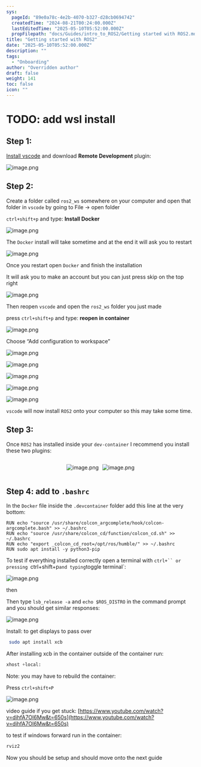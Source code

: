 ```yaml
---
sys:
  pageId: "89e0a78c-4e2b-4070-b327-d28cb0694742"
  createdTime: "2024-08-21T00:24:00.000Z"
  lastEditedTime: "2025-05-10T05:52:00.000Z"
  propFilepath: "docs/Guides/intro_to_ROS2/Getting started with ROS2.md"
title: "Getting started with ROS2"
date: "2025-05-10T05:52:00.000Z"
description: ""
tags:
  - "Onboarding"
author: "Overridden author"
draft: false
weight: 141
toc: false
icon: ""
---
```


# TODO: add wsl install

## Step 1:

[Install vscode](https://code.visualstudio.com/download) and download **Remote Development** plugin:

![image.png](https://prod-files-secure.s3.us-west-2.amazonaws.com/d518164a-d88e-44d1-a4ee-3adb3bd8bce0/efb52993-1881-4a40-b95e-6f020334f022/image.png?X-Amz-Algorithm=AWS4-HMAC-SHA256&X-Amz-Content-Sha256=UNSIGNED-PAYLOAD&X-Amz-Credential=ASIAZI2LB4663NGQ22BU%2F20250520%2Fus-west-2%2Fs3%2Faws4_request&X-Amz-Date=20250520T161048Z&X-Amz-Expires=3600&X-Amz-Security-Token=IQoJb3JpZ2luX2VjEPD%2F%2F%2F%2F%2F%2F%2F%2F%2F%2FwEaCXVzLXdlc3QtMiJHMEUCIQCugQ0rWxY1kxmYDyEMjR%2BpSValNh%2BYwmQ9ehgb4MkyDQIgdPEHnGGBC95xJ1eQ43qNUImhs4hv3lPSRy2XF5M2ymkqiAQIqf%2F%2F%2F%2F%2F%2F%2F%2F%2F%2FARAAGgw2Mzc0MjMxODM4MDUiDF1xOwGeJtI58mrvuircAwJXyqNiKbEwWEhdYsxuWLFYni0rnr0iDhIQHCWkzY2i2MGNcu0V73MaA2ZJaVM0aiyWsY4NbWUe1yntJ0taADgl%2BK72W5noXB3tQGPp%2B7twuvC3usbb%2Fnlqifs82s0p%2FgtC18BLEyrrCN6rxbflLuKNgRp%2BfmxiNO7B05HTeJVQRPrLuIeQJoflSqaM9%2FIvkwiL9ULWqbGRzm0cvEVvezfbepuUER2FlZ57M%2FbJohaJy4%2Bk7aP5klQ5WjFfEpiJHcoeRneEAlaT1X4NMND%2FKfbFSbEeDp%2FVcrYKyRcmN7gERA1U6%2F6EYyUa4FWkPnoxCsPf32R%2FTwuvHH3foLK9lTGSUlvsNDI%2FAHOwbNFOmatcaak61A%2BJNfwfkM1GB5lo4kkiIsd6db26ZUxTY0naNB%2FVH27e%2Bat9ZLnYbmsC6E1%2FHn7BQ%2FLibxV3WsmgnYjXARH9TCajXoo%2F7926%2FSqvdoKWpC6ztQ1KQltBLdyx22sW8wCPKpiQGNjJIWjB7QJC%2Fe4oSH1uF6opo55VV3AXVouRdtEKjUTSWOKCZN4ZIRTh5IoDq2w5bNUjv%2BJOG%2FLC%2FONavxr5iyu8CTmj5RSdkpMYE8SyOy1%2BvcbI6Q3p%2FyP5adjJ7HRNq88T7ePoMInKssEGOqUBFtUyf8sxlFeHMD5ilTzpYRMT7cVxgDHOdhS1bRMyQWFxREWq7Tv7k3jQdtJ8VjHjaSjK7d1AdjdTG%2BHqKuRNvs2w6p2XQfGfGGhOWu%2FyUH6MBDwMYd3CXFcKdzXIoH1jQqYQTSRCr%2Bkp5Bf2sU4xiniRHGDehRX07kEaZwf1Pvsk1DszbPXZj1hwcNh%2F2Le98IJL8GOjACPLTEq%2BGBdtXOxhadTt&X-Amz-Signature=2005b381476d56c51d62f61f07debbf1d19050d09de9d456dfb7f06633671efc&X-Amz-SignedHeaders=host&x-id=GetObject)

## Step 2:

Create a folder called `ros2_ws` somewhere on your computer and open that folder in `vscode` by going to File → open folder 

`ctrl+shift+p` and type: **Install Docker**

![image.png](https://prod-files-secure.s3.us-west-2.amazonaws.com/d518164a-d88e-44d1-a4ee-3adb3bd8bce0/2269dc0e-1cd5-47ff-bceb-c04ad9b2eab0/image.png?X-Amz-Algorithm=AWS4-HMAC-SHA256&X-Amz-Content-Sha256=UNSIGNED-PAYLOAD&X-Amz-Credential=ASIAZI2LB4663NGQ22BU%2F20250520%2Fus-west-2%2Fs3%2Faws4_request&X-Amz-Date=20250520T161048Z&X-Amz-Expires=3600&X-Amz-Security-Token=IQoJb3JpZ2luX2VjEPD%2F%2F%2F%2F%2F%2F%2F%2F%2F%2FwEaCXVzLXdlc3QtMiJHMEUCIQCugQ0rWxY1kxmYDyEMjR%2BpSValNh%2BYwmQ9ehgb4MkyDQIgdPEHnGGBC95xJ1eQ43qNUImhs4hv3lPSRy2XF5M2ymkqiAQIqf%2F%2F%2F%2F%2F%2F%2F%2F%2F%2FARAAGgw2Mzc0MjMxODM4MDUiDF1xOwGeJtI58mrvuircAwJXyqNiKbEwWEhdYsxuWLFYni0rnr0iDhIQHCWkzY2i2MGNcu0V73MaA2ZJaVM0aiyWsY4NbWUe1yntJ0taADgl%2BK72W5noXB3tQGPp%2B7twuvC3usbb%2Fnlqifs82s0p%2FgtC18BLEyrrCN6rxbflLuKNgRp%2BfmxiNO7B05HTeJVQRPrLuIeQJoflSqaM9%2FIvkwiL9ULWqbGRzm0cvEVvezfbepuUER2FlZ57M%2FbJohaJy4%2Bk7aP5klQ5WjFfEpiJHcoeRneEAlaT1X4NMND%2FKfbFSbEeDp%2FVcrYKyRcmN7gERA1U6%2F6EYyUa4FWkPnoxCsPf32R%2FTwuvHH3foLK9lTGSUlvsNDI%2FAHOwbNFOmatcaak61A%2BJNfwfkM1GB5lo4kkiIsd6db26ZUxTY0naNB%2FVH27e%2Bat9ZLnYbmsC6E1%2FHn7BQ%2FLibxV3WsmgnYjXARH9TCajXoo%2F7926%2FSqvdoKWpC6ztQ1KQltBLdyx22sW8wCPKpiQGNjJIWjB7QJC%2Fe4oSH1uF6opo55VV3AXVouRdtEKjUTSWOKCZN4ZIRTh5IoDq2w5bNUjv%2BJOG%2FLC%2FONavxr5iyu8CTmj5RSdkpMYE8SyOy1%2BvcbI6Q3p%2FyP5adjJ7HRNq88T7ePoMInKssEGOqUBFtUyf8sxlFeHMD5ilTzpYRMT7cVxgDHOdhS1bRMyQWFxREWq7Tv7k3jQdtJ8VjHjaSjK7d1AdjdTG%2BHqKuRNvs2w6p2XQfGfGGhOWu%2FyUH6MBDwMYd3CXFcKdzXIoH1jQqYQTSRCr%2Bkp5Bf2sU4xiniRHGDehRX07kEaZwf1Pvsk1DszbPXZj1hwcNh%2F2Le98IJL8GOjACPLTEq%2BGBdtXOxhadTt&X-Amz-Signature=234d737d33e176b9f8397364d87ab8a982498a5357ec5e0a77128ad0d0b32d21&X-Amz-SignedHeaders=host&x-id=GetObject)

The `Docker` install will take sometime and at the end it will ask you to restart

![image.png](https://prod-files-secure.s3.us-west-2.amazonaws.com/d518164a-d88e-44d1-a4ee-3adb3bd8bce0/ed233f78-be33-4b1f-b89c-9c346c0e961e/image.png?X-Amz-Algorithm=AWS4-HMAC-SHA256&X-Amz-Content-Sha256=UNSIGNED-PAYLOAD&X-Amz-Credential=ASIAZI2LB4663NGQ22BU%2F20250520%2Fus-west-2%2Fs3%2Faws4_request&X-Amz-Date=20250520T161048Z&X-Amz-Expires=3600&X-Amz-Security-Token=IQoJb3JpZ2luX2VjEPD%2F%2F%2F%2F%2F%2F%2F%2F%2F%2FwEaCXVzLXdlc3QtMiJHMEUCIQCugQ0rWxY1kxmYDyEMjR%2BpSValNh%2BYwmQ9ehgb4MkyDQIgdPEHnGGBC95xJ1eQ43qNUImhs4hv3lPSRy2XF5M2ymkqiAQIqf%2F%2F%2F%2F%2F%2F%2F%2F%2F%2FARAAGgw2Mzc0MjMxODM4MDUiDF1xOwGeJtI58mrvuircAwJXyqNiKbEwWEhdYsxuWLFYni0rnr0iDhIQHCWkzY2i2MGNcu0V73MaA2ZJaVM0aiyWsY4NbWUe1yntJ0taADgl%2BK72W5noXB3tQGPp%2B7twuvC3usbb%2Fnlqifs82s0p%2FgtC18BLEyrrCN6rxbflLuKNgRp%2BfmxiNO7B05HTeJVQRPrLuIeQJoflSqaM9%2FIvkwiL9ULWqbGRzm0cvEVvezfbepuUER2FlZ57M%2FbJohaJy4%2Bk7aP5klQ5WjFfEpiJHcoeRneEAlaT1X4NMND%2FKfbFSbEeDp%2FVcrYKyRcmN7gERA1U6%2F6EYyUa4FWkPnoxCsPf32R%2FTwuvHH3foLK9lTGSUlvsNDI%2FAHOwbNFOmatcaak61A%2BJNfwfkM1GB5lo4kkiIsd6db26ZUxTY0naNB%2FVH27e%2Bat9ZLnYbmsC6E1%2FHn7BQ%2FLibxV3WsmgnYjXARH9TCajXoo%2F7926%2FSqvdoKWpC6ztQ1KQltBLdyx22sW8wCPKpiQGNjJIWjB7QJC%2Fe4oSH1uF6opo55VV3AXVouRdtEKjUTSWOKCZN4ZIRTh5IoDq2w5bNUjv%2BJOG%2FLC%2FONavxr5iyu8CTmj5RSdkpMYE8SyOy1%2BvcbI6Q3p%2FyP5adjJ7HRNq88T7ePoMInKssEGOqUBFtUyf8sxlFeHMD5ilTzpYRMT7cVxgDHOdhS1bRMyQWFxREWq7Tv7k3jQdtJ8VjHjaSjK7d1AdjdTG%2BHqKuRNvs2w6p2XQfGfGGhOWu%2FyUH6MBDwMYd3CXFcKdzXIoH1jQqYQTSRCr%2Bkp5Bf2sU4xiniRHGDehRX07kEaZwf1Pvsk1DszbPXZj1hwcNh%2F2Le98IJL8GOjACPLTEq%2BGBdtXOxhadTt&X-Amz-Signature=8f09f13e4dd2216e9bc95755bcc84b3ca3e4b94ca5a06413a5c02e83c1d1a568&X-Amz-SignedHeaders=host&x-id=GetObject)

Once you restart open `Docker` and finish the installation

It will ask you to make an account but you can just press skip on the top right

![image.png](https://prod-files-secure.s3.us-west-2.amazonaws.com/d518164a-d88e-44d1-a4ee-3adb3bd8bce0/21010ad9-1659-4fd9-9f59-9932a09b2a3d/image.png?X-Amz-Algorithm=AWS4-HMAC-SHA256&X-Amz-Content-Sha256=UNSIGNED-PAYLOAD&X-Amz-Credential=ASIAZI2LB4663NGQ22BU%2F20250520%2Fus-west-2%2Fs3%2Faws4_request&X-Amz-Date=20250520T161048Z&X-Amz-Expires=3600&X-Amz-Security-Token=IQoJb3JpZ2luX2VjEPD%2F%2F%2F%2F%2F%2F%2F%2F%2F%2FwEaCXVzLXdlc3QtMiJHMEUCIQCugQ0rWxY1kxmYDyEMjR%2BpSValNh%2BYwmQ9ehgb4MkyDQIgdPEHnGGBC95xJ1eQ43qNUImhs4hv3lPSRy2XF5M2ymkqiAQIqf%2F%2F%2F%2F%2F%2F%2F%2F%2F%2FARAAGgw2Mzc0MjMxODM4MDUiDF1xOwGeJtI58mrvuircAwJXyqNiKbEwWEhdYsxuWLFYni0rnr0iDhIQHCWkzY2i2MGNcu0V73MaA2ZJaVM0aiyWsY4NbWUe1yntJ0taADgl%2BK72W5noXB3tQGPp%2B7twuvC3usbb%2Fnlqifs82s0p%2FgtC18BLEyrrCN6rxbflLuKNgRp%2BfmxiNO7B05HTeJVQRPrLuIeQJoflSqaM9%2FIvkwiL9ULWqbGRzm0cvEVvezfbepuUER2FlZ57M%2FbJohaJy4%2Bk7aP5klQ5WjFfEpiJHcoeRneEAlaT1X4NMND%2FKfbFSbEeDp%2FVcrYKyRcmN7gERA1U6%2F6EYyUa4FWkPnoxCsPf32R%2FTwuvHH3foLK9lTGSUlvsNDI%2FAHOwbNFOmatcaak61A%2BJNfwfkM1GB5lo4kkiIsd6db26ZUxTY0naNB%2FVH27e%2Bat9ZLnYbmsC6E1%2FHn7BQ%2FLibxV3WsmgnYjXARH9TCajXoo%2F7926%2FSqvdoKWpC6ztQ1KQltBLdyx22sW8wCPKpiQGNjJIWjB7QJC%2Fe4oSH1uF6opo55VV3AXVouRdtEKjUTSWOKCZN4ZIRTh5IoDq2w5bNUjv%2BJOG%2FLC%2FONavxr5iyu8CTmj5RSdkpMYE8SyOy1%2BvcbI6Q3p%2FyP5adjJ7HRNq88T7ePoMInKssEGOqUBFtUyf8sxlFeHMD5ilTzpYRMT7cVxgDHOdhS1bRMyQWFxREWq7Tv7k3jQdtJ8VjHjaSjK7d1AdjdTG%2BHqKuRNvs2w6p2XQfGfGGhOWu%2FyUH6MBDwMYd3CXFcKdzXIoH1jQqYQTSRCr%2Bkp5Bf2sU4xiniRHGDehRX07kEaZwf1Pvsk1DszbPXZj1hwcNh%2F2Le98IJL8GOjACPLTEq%2BGBdtXOxhadTt&X-Amz-Signature=5753d88fc2c45af0a67a455cd75e509658c897c13e362be45b4a10489b3eeed9&X-Amz-SignedHeaders=host&x-id=GetObject)

Then reopen `vscode` and open the `ros2_ws` folder you just made

press `ctrl+shift+p` and type: **reopen in container**

![image.png](https://prod-files-secure.s3.us-west-2.amazonaws.com/d518164a-d88e-44d1-a4ee-3adb3bd8bce0/4e93b8c2-41ad-488c-8095-c74205196118/image.png?X-Amz-Algorithm=AWS4-HMAC-SHA256&X-Amz-Content-Sha256=UNSIGNED-PAYLOAD&X-Amz-Credential=ASIAZI2LB4663NGQ22BU%2F20250520%2Fus-west-2%2Fs3%2Faws4_request&X-Amz-Date=20250520T161048Z&X-Amz-Expires=3600&X-Amz-Security-Token=IQoJb3JpZ2luX2VjEPD%2F%2F%2F%2F%2F%2F%2F%2F%2F%2FwEaCXVzLXdlc3QtMiJHMEUCIQCugQ0rWxY1kxmYDyEMjR%2BpSValNh%2BYwmQ9ehgb4MkyDQIgdPEHnGGBC95xJ1eQ43qNUImhs4hv3lPSRy2XF5M2ymkqiAQIqf%2F%2F%2F%2F%2F%2F%2F%2F%2F%2FARAAGgw2Mzc0MjMxODM4MDUiDF1xOwGeJtI58mrvuircAwJXyqNiKbEwWEhdYsxuWLFYni0rnr0iDhIQHCWkzY2i2MGNcu0V73MaA2ZJaVM0aiyWsY4NbWUe1yntJ0taADgl%2BK72W5noXB3tQGPp%2B7twuvC3usbb%2Fnlqifs82s0p%2FgtC18BLEyrrCN6rxbflLuKNgRp%2BfmxiNO7B05HTeJVQRPrLuIeQJoflSqaM9%2FIvkwiL9ULWqbGRzm0cvEVvezfbepuUER2FlZ57M%2FbJohaJy4%2Bk7aP5klQ5WjFfEpiJHcoeRneEAlaT1X4NMND%2FKfbFSbEeDp%2FVcrYKyRcmN7gERA1U6%2F6EYyUa4FWkPnoxCsPf32R%2FTwuvHH3foLK9lTGSUlvsNDI%2FAHOwbNFOmatcaak61A%2BJNfwfkM1GB5lo4kkiIsd6db26ZUxTY0naNB%2FVH27e%2Bat9ZLnYbmsC6E1%2FHn7BQ%2FLibxV3WsmgnYjXARH9TCajXoo%2F7926%2FSqvdoKWpC6ztQ1KQltBLdyx22sW8wCPKpiQGNjJIWjB7QJC%2Fe4oSH1uF6opo55VV3AXVouRdtEKjUTSWOKCZN4ZIRTh5IoDq2w5bNUjv%2BJOG%2FLC%2FONavxr5iyu8CTmj5RSdkpMYE8SyOy1%2BvcbI6Q3p%2FyP5adjJ7HRNq88T7ePoMInKssEGOqUBFtUyf8sxlFeHMD5ilTzpYRMT7cVxgDHOdhS1bRMyQWFxREWq7Tv7k3jQdtJ8VjHjaSjK7d1AdjdTG%2BHqKuRNvs2w6p2XQfGfGGhOWu%2FyUH6MBDwMYd3CXFcKdzXIoH1jQqYQTSRCr%2Bkp5Bf2sU4xiniRHGDehRX07kEaZwf1Pvsk1DszbPXZj1hwcNh%2F2Le98IJL8GOjACPLTEq%2BGBdtXOxhadTt&X-Amz-Signature=555f24cd2cb9c81cdcfc333893a732c099a48912b7aa140f5cc6649b6f346c76&X-Amz-SignedHeaders=host&x-id=GetObject)

Choose “Add configuration to workspace”

![image.png](https://prod-files-secure.s3.us-west-2.amazonaws.com/d518164a-d88e-44d1-a4ee-3adb3bd8bce0/9560b282-5060-4989-ba37-97e7b2c22476/image.png?X-Amz-Algorithm=AWS4-HMAC-SHA256&X-Amz-Content-Sha256=UNSIGNED-PAYLOAD&X-Amz-Credential=ASIAZI2LB4663NGQ22BU%2F20250520%2Fus-west-2%2Fs3%2Faws4_request&X-Amz-Date=20250520T161048Z&X-Amz-Expires=3600&X-Amz-Security-Token=IQoJb3JpZ2luX2VjEPD%2F%2F%2F%2F%2F%2F%2F%2F%2F%2FwEaCXVzLXdlc3QtMiJHMEUCIQCugQ0rWxY1kxmYDyEMjR%2BpSValNh%2BYwmQ9ehgb4MkyDQIgdPEHnGGBC95xJ1eQ43qNUImhs4hv3lPSRy2XF5M2ymkqiAQIqf%2F%2F%2F%2F%2F%2F%2F%2F%2F%2FARAAGgw2Mzc0MjMxODM4MDUiDF1xOwGeJtI58mrvuircAwJXyqNiKbEwWEhdYsxuWLFYni0rnr0iDhIQHCWkzY2i2MGNcu0V73MaA2ZJaVM0aiyWsY4NbWUe1yntJ0taADgl%2BK72W5noXB3tQGPp%2B7twuvC3usbb%2Fnlqifs82s0p%2FgtC18BLEyrrCN6rxbflLuKNgRp%2BfmxiNO7B05HTeJVQRPrLuIeQJoflSqaM9%2FIvkwiL9ULWqbGRzm0cvEVvezfbepuUER2FlZ57M%2FbJohaJy4%2Bk7aP5klQ5WjFfEpiJHcoeRneEAlaT1X4NMND%2FKfbFSbEeDp%2FVcrYKyRcmN7gERA1U6%2F6EYyUa4FWkPnoxCsPf32R%2FTwuvHH3foLK9lTGSUlvsNDI%2FAHOwbNFOmatcaak61A%2BJNfwfkM1GB5lo4kkiIsd6db26ZUxTY0naNB%2FVH27e%2Bat9ZLnYbmsC6E1%2FHn7BQ%2FLibxV3WsmgnYjXARH9TCajXoo%2F7926%2FSqvdoKWpC6ztQ1KQltBLdyx22sW8wCPKpiQGNjJIWjB7QJC%2Fe4oSH1uF6opo55VV3AXVouRdtEKjUTSWOKCZN4ZIRTh5IoDq2w5bNUjv%2BJOG%2FLC%2FONavxr5iyu8CTmj5RSdkpMYE8SyOy1%2BvcbI6Q3p%2FyP5adjJ7HRNq88T7ePoMInKssEGOqUBFtUyf8sxlFeHMD5ilTzpYRMT7cVxgDHOdhS1bRMyQWFxREWq7Tv7k3jQdtJ8VjHjaSjK7d1AdjdTG%2BHqKuRNvs2w6p2XQfGfGGhOWu%2FyUH6MBDwMYd3CXFcKdzXIoH1jQqYQTSRCr%2Bkp5Bf2sU4xiniRHGDehRX07kEaZwf1Pvsk1DszbPXZj1hwcNh%2F2Le98IJL8GOjACPLTEq%2BGBdtXOxhadTt&X-Amz-Signature=68f6653cf79fdbbf29d3afa26b28cb1c854175e2d33b7fb8f2650f1e80739fcd&X-Amz-SignedHeaders=host&x-id=GetObject)

![image.png](https://prod-files-secure.s3.us-west-2.amazonaws.com/d518164a-d88e-44d1-a4ee-3adb3bd8bce0/2ee63f81-886b-48e8-a553-dc6e5eac99e4/image.png?X-Amz-Algorithm=AWS4-HMAC-SHA256&X-Amz-Content-Sha256=UNSIGNED-PAYLOAD&X-Amz-Credential=ASIAZI2LB4663NGQ22BU%2F20250520%2Fus-west-2%2Fs3%2Faws4_request&X-Amz-Date=20250520T161048Z&X-Amz-Expires=3600&X-Amz-Security-Token=IQoJb3JpZ2luX2VjEPD%2F%2F%2F%2F%2F%2F%2F%2F%2F%2FwEaCXVzLXdlc3QtMiJHMEUCIQCugQ0rWxY1kxmYDyEMjR%2BpSValNh%2BYwmQ9ehgb4MkyDQIgdPEHnGGBC95xJ1eQ43qNUImhs4hv3lPSRy2XF5M2ymkqiAQIqf%2F%2F%2F%2F%2F%2F%2F%2F%2F%2FARAAGgw2Mzc0MjMxODM4MDUiDF1xOwGeJtI58mrvuircAwJXyqNiKbEwWEhdYsxuWLFYni0rnr0iDhIQHCWkzY2i2MGNcu0V73MaA2ZJaVM0aiyWsY4NbWUe1yntJ0taADgl%2BK72W5noXB3tQGPp%2B7twuvC3usbb%2Fnlqifs82s0p%2FgtC18BLEyrrCN6rxbflLuKNgRp%2BfmxiNO7B05HTeJVQRPrLuIeQJoflSqaM9%2FIvkwiL9ULWqbGRzm0cvEVvezfbepuUER2FlZ57M%2FbJohaJy4%2Bk7aP5klQ5WjFfEpiJHcoeRneEAlaT1X4NMND%2FKfbFSbEeDp%2FVcrYKyRcmN7gERA1U6%2F6EYyUa4FWkPnoxCsPf32R%2FTwuvHH3foLK9lTGSUlvsNDI%2FAHOwbNFOmatcaak61A%2BJNfwfkM1GB5lo4kkiIsd6db26ZUxTY0naNB%2FVH27e%2Bat9ZLnYbmsC6E1%2FHn7BQ%2FLibxV3WsmgnYjXARH9TCajXoo%2F7926%2FSqvdoKWpC6ztQ1KQltBLdyx22sW8wCPKpiQGNjJIWjB7QJC%2Fe4oSH1uF6opo55VV3AXVouRdtEKjUTSWOKCZN4ZIRTh5IoDq2w5bNUjv%2BJOG%2FLC%2FONavxr5iyu8CTmj5RSdkpMYE8SyOy1%2BvcbI6Q3p%2FyP5adjJ7HRNq88T7ePoMInKssEGOqUBFtUyf8sxlFeHMD5ilTzpYRMT7cVxgDHOdhS1bRMyQWFxREWq7Tv7k3jQdtJ8VjHjaSjK7d1AdjdTG%2BHqKuRNvs2w6p2XQfGfGGhOWu%2FyUH6MBDwMYd3CXFcKdzXIoH1jQqYQTSRCr%2Bkp5Bf2sU4xiniRHGDehRX07kEaZwf1Pvsk1DszbPXZj1hwcNh%2F2Le98IJL8GOjACPLTEq%2BGBdtXOxhadTt&X-Amz-Signature=1dc7cc804b9ddce8381fd9092a7ceb58ec050bf3854e6725dd74c82451188050&X-Amz-SignedHeaders=host&x-id=GetObject)

![image.png](https://prod-files-secure.s3.us-west-2.amazonaws.com/d518164a-d88e-44d1-a4ee-3adb3bd8bce0/ae1580b2-b048-407e-aed9-b584224a7a04/image.png?X-Amz-Algorithm=AWS4-HMAC-SHA256&X-Amz-Content-Sha256=UNSIGNED-PAYLOAD&X-Amz-Credential=ASIAZI2LB4663NGQ22BU%2F20250520%2Fus-west-2%2Fs3%2Faws4_request&X-Amz-Date=20250520T161048Z&X-Amz-Expires=3600&X-Amz-Security-Token=IQoJb3JpZ2luX2VjEPD%2F%2F%2F%2F%2F%2F%2F%2F%2F%2FwEaCXVzLXdlc3QtMiJHMEUCIQCugQ0rWxY1kxmYDyEMjR%2BpSValNh%2BYwmQ9ehgb4MkyDQIgdPEHnGGBC95xJ1eQ43qNUImhs4hv3lPSRy2XF5M2ymkqiAQIqf%2F%2F%2F%2F%2F%2F%2F%2F%2F%2FARAAGgw2Mzc0MjMxODM4MDUiDF1xOwGeJtI58mrvuircAwJXyqNiKbEwWEhdYsxuWLFYni0rnr0iDhIQHCWkzY2i2MGNcu0V73MaA2ZJaVM0aiyWsY4NbWUe1yntJ0taADgl%2BK72W5noXB3tQGPp%2B7twuvC3usbb%2Fnlqifs82s0p%2FgtC18BLEyrrCN6rxbflLuKNgRp%2BfmxiNO7B05HTeJVQRPrLuIeQJoflSqaM9%2FIvkwiL9ULWqbGRzm0cvEVvezfbepuUER2FlZ57M%2FbJohaJy4%2Bk7aP5klQ5WjFfEpiJHcoeRneEAlaT1X4NMND%2FKfbFSbEeDp%2FVcrYKyRcmN7gERA1U6%2F6EYyUa4FWkPnoxCsPf32R%2FTwuvHH3foLK9lTGSUlvsNDI%2FAHOwbNFOmatcaak61A%2BJNfwfkM1GB5lo4kkiIsd6db26ZUxTY0naNB%2FVH27e%2Bat9ZLnYbmsC6E1%2FHn7BQ%2FLibxV3WsmgnYjXARH9TCajXoo%2F7926%2FSqvdoKWpC6ztQ1KQltBLdyx22sW8wCPKpiQGNjJIWjB7QJC%2Fe4oSH1uF6opo55VV3AXVouRdtEKjUTSWOKCZN4ZIRTh5IoDq2w5bNUjv%2BJOG%2FLC%2FONavxr5iyu8CTmj5RSdkpMYE8SyOy1%2BvcbI6Q3p%2FyP5adjJ7HRNq88T7ePoMInKssEGOqUBFtUyf8sxlFeHMD5ilTzpYRMT7cVxgDHOdhS1bRMyQWFxREWq7Tv7k3jQdtJ8VjHjaSjK7d1AdjdTG%2BHqKuRNvs2w6p2XQfGfGGhOWu%2FyUH6MBDwMYd3CXFcKdzXIoH1jQqYQTSRCr%2Bkp5Bf2sU4xiniRHGDehRX07kEaZwf1Pvsk1DszbPXZj1hwcNh%2F2Le98IJL8GOjACPLTEq%2BGBdtXOxhadTt&X-Amz-Signature=0d732a7a3287589b5f537ed6f7a3850fddae246c8ac6404db7ee0a4a5f1b4dac&X-Amz-SignedHeaders=host&x-id=GetObject)

![image.png](https://prod-files-secure.s3.us-west-2.amazonaws.com/d518164a-d88e-44d1-a4ee-3adb3bd8bce0/53255b28-f75e-430f-b9e3-c0ac8577e42b/image.png?X-Amz-Algorithm=AWS4-HMAC-SHA256&X-Amz-Content-Sha256=UNSIGNED-PAYLOAD&X-Amz-Credential=ASIAZI2LB4663NGQ22BU%2F20250520%2Fus-west-2%2Fs3%2Faws4_request&X-Amz-Date=20250520T161048Z&X-Amz-Expires=3600&X-Amz-Security-Token=IQoJb3JpZ2luX2VjEPD%2F%2F%2F%2F%2F%2F%2F%2F%2F%2FwEaCXVzLXdlc3QtMiJHMEUCIQCugQ0rWxY1kxmYDyEMjR%2BpSValNh%2BYwmQ9ehgb4MkyDQIgdPEHnGGBC95xJ1eQ43qNUImhs4hv3lPSRy2XF5M2ymkqiAQIqf%2F%2F%2F%2F%2F%2F%2F%2F%2F%2FARAAGgw2Mzc0MjMxODM4MDUiDF1xOwGeJtI58mrvuircAwJXyqNiKbEwWEhdYsxuWLFYni0rnr0iDhIQHCWkzY2i2MGNcu0V73MaA2ZJaVM0aiyWsY4NbWUe1yntJ0taADgl%2BK72W5noXB3tQGPp%2B7twuvC3usbb%2Fnlqifs82s0p%2FgtC18BLEyrrCN6rxbflLuKNgRp%2BfmxiNO7B05HTeJVQRPrLuIeQJoflSqaM9%2FIvkwiL9ULWqbGRzm0cvEVvezfbepuUER2FlZ57M%2FbJohaJy4%2Bk7aP5klQ5WjFfEpiJHcoeRneEAlaT1X4NMND%2FKfbFSbEeDp%2FVcrYKyRcmN7gERA1U6%2F6EYyUa4FWkPnoxCsPf32R%2FTwuvHH3foLK9lTGSUlvsNDI%2FAHOwbNFOmatcaak61A%2BJNfwfkM1GB5lo4kkiIsd6db26ZUxTY0naNB%2FVH27e%2Bat9ZLnYbmsC6E1%2FHn7BQ%2FLibxV3WsmgnYjXARH9TCajXoo%2F7926%2FSqvdoKWpC6ztQ1KQltBLdyx22sW8wCPKpiQGNjJIWjB7QJC%2Fe4oSH1uF6opo55VV3AXVouRdtEKjUTSWOKCZN4ZIRTh5IoDq2w5bNUjv%2BJOG%2FLC%2FONavxr5iyu8CTmj5RSdkpMYE8SyOy1%2BvcbI6Q3p%2FyP5adjJ7HRNq88T7ePoMInKssEGOqUBFtUyf8sxlFeHMD5ilTzpYRMT7cVxgDHOdhS1bRMyQWFxREWq7Tv7k3jQdtJ8VjHjaSjK7d1AdjdTG%2BHqKuRNvs2w6p2XQfGfGGhOWu%2FyUH6MBDwMYd3CXFcKdzXIoH1jQqYQTSRCr%2Bkp5Bf2sU4xiniRHGDehRX07kEaZwf1Pvsk1DszbPXZj1hwcNh%2F2Le98IJL8GOjACPLTEq%2BGBdtXOxhadTt&X-Amz-Signature=09d160470b67100dd2025f479e3a72f36eea8419dc76c87ae0dba4f56bcb702a&X-Amz-SignedHeaders=host&x-id=GetObject)

![image.png](https://prod-files-secure.s3.us-west-2.amazonaws.com/d518164a-d88e-44d1-a4ee-3adb3bd8bce0/7c562767-5af9-4ffb-97d1-327bcdf4ee00/image.png?X-Amz-Algorithm=AWS4-HMAC-SHA256&X-Amz-Content-Sha256=UNSIGNED-PAYLOAD&X-Amz-Credential=ASIAZI2LB4663NGQ22BU%2F20250520%2Fus-west-2%2Fs3%2Faws4_request&X-Amz-Date=20250520T161048Z&X-Amz-Expires=3600&X-Amz-Security-Token=IQoJb3JpZ2luX2VjEPD%2F%2F%2F%2F%2F%2F%2F%2F%2F%2FwEaCXVzLXdlc3QtMiJHMEUCIQCugQ0rWxY1kxmYDyEMjR%2BpSValNh%2BYwmQ9ehgb4MkyDQIgdPEHnGGBC95xJ1eQ43qNUImhs4hv3lPSRy2XF5M2ymkqiAQIqf%2F%2F%2F%2F%2F%2F%2F%2F%2F%2FARAAGgw2Mzc0MjMxODM4MDUiDF1xOwGeJtI58mrvuircAwJXyqNiKbEwWEhdYsxuWLFYni0rnr0iDhIQHCWkzY2i2MGNcu0V73MaA2ZJaVM0aiyWsY4NbWUe1yntJ0taADgl%2BK72W5noXB3tQGPp%2B7twuvC3usbb%2Fnlqifs82s0p%2FgtC18BLEyrrCN6rxbflLuKNgRp%2BfmxiNO7B05HTeJVQRPrLuIeQJoflSqaM9%2FIvkwiL9ULWqbGRzm0cvEVvezfbepuUER2FlZ57M%2FbJohaJy4%2Bk7aP5klQ5WjFfEpiJHcoeRneEAlaT1X4NMND%2FKfbFSbEeDp%2FVcrYKyRcmN7gERA1U6%2F6EYyUa4FWkPnoxCsPf32R%2FTwuvHH3foLK9lTGSUlvsNDI%2FAHOwbNFOmatcaak61A%2BJNfwfkM1GB5lo4kkiIsd6db26ZUxTY0naNB%2FVH27e%2Bat9ZLnYbmsC6E1%2FHn7BQ%2FLibxV3WsmgnYjXARH9TCajXoo%2F7926%2FSqvdoKWpC6ztQ1KQltBLdyx22sW8wCPKpiQGNjJIWjB7QJC%2Fe4oSH1uF6opo55VV3AXVouRdtEKjUTSWOKCZN4ZIRTh5IoDq2w5bNUjv%2BJOG%2FLC%2FONavxr5iyu8CTmj5RSdkpMYE8SyOy1%2BvcbI6Q3p%2FyP5adjJ7HRNq88T7ePoMInKssEGOqUBFtUyf8sxlFeHMD5ilTzpYRMT7cVxgDHOdhS1bRMyQWFxREWq7Tv7k3jQdtJ8VjHjaSjK7d1AdjdTG%2BHqKuRNvs2w6p2XQfGfGGhOWu%2FyUH6MBDwMYd3CXFcKdzXIoH1jQqYQTSRCr%2Bkp5Bf2sU4xiniRHGDehRX07kEaZwf1Pvsk1DszbPXZj1hwcNh%2F2Le98IJL8GOjACPLTEq%2BGBdtXOxhadTt&X-Amz-Signature=1a04ba2f3de3ef46e92e981bd2bcc561f2c09e6822bd31467c1f875fa84927ae&X-Amz-SignedHeaders=host&x-id=GetObject)

`vscode` will now install `ROS2` onto your computer so this may take some time.

## Step 3:

Once `ROS2` has installed inside your `dev-container` I recommend you install these two plugins:

<div style="display: flex;flex-direction: row; column-gap:10px; max-width: 630px;justify-content: center;">
<div>

![image.png](https://prod-files-secure.s3.us-west-2.amazonaws.com/d518164a-d88e-44d1-a4ee-3adb3bd8bce0/3fc3d550-5a54-4ba1-ba6b-faa01cdb7369/image.png?X-Amz-Algorithm=AWS4-HMAC-SHA256&X-Amz-Content-Sha256=UNSIGNED-PAYLOAD&X-Amz-Credential=ASIAZI2LB466TG3GNKLS%2F20250520%2Fus-west-2%2Fs3%2Faws4_request&X-Amz-Date=20250520T161053Z&X-Amz-Expires=3600&X-Amz-Security-Token=IQoJb3JpZ2luX2VjEPD%2F%2F%2F%2F%2F%2F%2F%2F%2F%2FwEaCXVzLXdlc3QtMiJHMEUCIQCcF6gsqt8dTpjLEzUKeNct17k9amg1QnkWhVmobsQhowIge4%2FqxDGHCfwajs7q8QVugDiX89shsPNOp8PlKi4ANSsqiAQIqf%2F%2F%2F%2F%2F%2F%2F%2F%2F%2FARAAGgw2Mzc0MjMxODM4MDUiDGJ2mj%2BzDTB4LLf5jCrcA%2B3hjdovXwwWpxq8Q4ZdPIQejxsfQJz00XTuX2Jo%2BRArpKZOnEx7Spirtj%2F3soupAHcNmpJIwKAKO7gfu44OMRdcpi%2BRpP3gMgYEx5pe6%2BTuKtPlCmfzQnVGjEjH%2FUbivCjuMoQoIJ7eXY%2FFrfWH%2FuHq59xTVoDp1wv11KnXSKmlg1TH3Smdy2RQY7kILqDpGVN%2F26R5Hb4tJCP4B8yb%2FiWb5ZwBE6weYMDIl2KFfDUJPHNgaPEj0aof0cw1Zo5TnU7Cdo6InxkWyIwzJXhzI%2FYh9WPBOAQNOXZSZds06nTjC%2FLyYI3R1YfDowlyNKAhBt0D2gS%2FyO9XT3Vn5DoBnHi0mXMAAaQtwtpWLmImif36aPF1frqMo%2FFUGn%2Bs8sw7Gh8jOyexaoeyErKQCNq6NCRO6f7pobRyGmfzwmQJlkU5ataedqQ%2B7%2Bw%2BRZxr8owyS5LULhY940KyPzFmXVWFMibqZYUnA%2FpTBGreF14lBDRb%2BBpHDgcCa6V7y%2FYogAt13gTrQhblcMMGWktmD37c9WG2r6LFalZUQJjV6ShbNTfi5NTJa1MScp%2BWBG1sdtUfrKVj2QXqyePjg6OXBkP0xkD6wXVCXbmQF5nQX3014Sj4dsUodBat0fCW4tXdMInKssEGOqUBKK%2ByuDznAAzDggct4AKDNhd8SxolQCpJYEN51mb8CCvKK8zU3iZo9O3vSTXkDvxi24n2hpsyjPvspjdNOiDLRfZ43xdUIDTLvOYQI9Y%2BK3tfdGNWEjWgVEUUbV5G12sKQq2nnxmPwdQ9fjmvgfCPpLsDMr6Uy9Wsp7zFhW2l3aesg2kqwdirvtK1xYK57GzC3MS6d8SjlYS6S0azIttZyi9aeqZU&X-Amz-Signature=99c764a95d1e4d4a25fc2478b3a7e2a2071ebcac0bf4fc43e99126fdf80d2152&X-Amz-SignedHeaders=host&x-id=GetObject)

</div>
<div>

![image.png](https://prod-files-secure.s3.us-west-2.amazonaws.com/d518164a-d88e-44d1-a4ee-3adb3bd8bce0/d994cc66-13c2-4093-a5a3-f84cf4601a82/image.png?X-Amz-Algorithm=AWS4-HMAC-SHA256&X-Amz-Content-Sha256=UNSIGNED-PAYLOAD&X-Amz-Credential=ASIAZI2LB466TWDMUDTE%2F20250520%2Fus-west-2%2Fs3%2Faws4_request&X-Amz-Date=20250520T161053Z&X-Amz-Expires=3600&X-Amz-Security-Token=IQoJb3JpZ2luX2VjEPD%2F%2F%2F%2F%2F%2F%2F%2F%2F%2FwEaCXVzLXdlc3QtMiJGMEQCIEY5kHqgeDaIqkAhNpDKQarUvctca1KE3JeKUXFV%2FRRRAiABSbkG9YEbeHb1BaPy6LrMGs%2F%2BETLMfb7YmjyPopbl9SqIBAip%2F%2F%2F%2F%2F%2F%2F%2F%2F%2F8BEAAaDDYzNzQyMzE4MzgwNSIMZQ45hTg88Mt3H3UoKtwDaRxqt%2FxwUlHS4dlLMv13WVFaxsWOulXTz84qPQ0oPMY126Gau2FkFSPZDaQ9%2BKJ617slKN4TanNXrcXXOujtV0FXlNdz473IRgo9btQBRUEN4KPzzv%2BczjnPyIPMe0sKiLgAWjxtYmj7%2FFtV75owDb%2FV5NUN09fNzzFL6y9wJuDeB3MbsZleo1E5C8B4bVsacRervoFs2EdgHw2KNHR7vuSiA%2F1NMUkzS0KYyMlAUEHCeAEtzMHfGSBtFou8QTLUxJPAKQ4R7k4dTqhbTec2OYm1nue6MfJtohibZzqzFm6u8gl7ZR050a7ibyFu4fBcLrmb1TKYrYfXii%2Fv2HZRzThBg9GL2T4ojwudoCfCbZkbkps6MIIZrDVrYlv5%2FWMT%2FdfNnel8kw04MDfpTHILM2Yn5vk0ArRhzsnenaVofev7xN9Vdk7FfjshOVZ%2Bu33eP1wLpKAiOP6D1hiQEZpQDPkv7oe7MgHn25oMCdO%2B3fu2KVWSMy31miLOTnlZybjZRXYV70DWjA2hIEiUFQL%2FHClk7TrMhNWpC83fQQmYqXg5N%2F989oKzKvwd5gtkLwzU4pZkDSTFwiPAn1XYX47xD1n%2BZvmNoKm87IJR928kDJN24uN6Uswf%2FTwiaZMw3cmywQY6pgE%2F0WCupL0S%2BUhA6LRJtwCJiruk4akydh3bjDlZK92q6nPPG0FHSeBDrL3BA47PlPuj2%2B6Csl8EQDMNHnUb8wq9f08PNCNxZVcW8%2BuXuRF8sQo77dbQDfS9rlJWnrELkOE4kiWqUdXCUgywYL%2Bfp5qNpr9i%2BwzzpALpjVqIT1GQ62n2cyDKPO6RQkvcs%2F7DZMgAALf%2BTN7lb6MG7rHMUSxJEdHpdTzo&X-Amz-Signature=13df85b8f2862b35dcdf369adba5892a1744bea43b882904075fb9de0e2ac3b6&X-Amz-SignedHeaders=host&x-id=GetObject)

</div>
</div>

## Step 4: add to `.bashrc`

In the `Docker` file inside the `.devcontainer` folder add this line at the very bottom: 

```docker
RUN echo "source /usr/share/colcon_argcomplete/hook/colcon-argcomplete.bash" >> ~/.bashrc
RUN echo "source /usr/share/colcon_cd/function/colcon_cd.sh" >> ~/.bashrc
RUN echo "export _colcon_cd_root=/opt/ros/humble/" >> ~/.bashrc
RUN sudo apt install -y python3-pip 
```

To test if everything installed correctly open a terminal with `ctrl+`` or pressing `ctrl+shift+p` and typing `toggle terminal`:

![image.png](https://prod-files-secure.s3.us-west-2.amazonaws.com/d518164a-d88e-44d1-a4ee-3adb3bd8bce0/6a4943d8-b04e-4c02-9a58-775f3384d1a5/image.png?X-Amz-Algorithm=AWS4-HMAC-SHA256&X-Amz-Content-Sha256=UNSIGNED-PAYLOAD&X-Amz-Credential=ASIAZI2LB4663NGQ22BU%2F20250520%2Fus-west-2%2Fs3%2Faws4_request&X-Amz-Date=20250520T161048Z&X-Amz-Expires=3600&X-Amz-Security-Token=IQoJb3JpZ2luX2VjEPD%2F%2F%2F%2F%2F%2F%2F%2F%2F%2FwEaCXVzLXdlc3QtMiJHMEUCIQCugQ0rWxY1kxmYDyEMjR%2BpSValNh%2BYwmQ9ehgb4MkyDQIgdPEHnGGBC95xJ1eQ43qNUImhs4hv3lPSRy2XF5M2ymkqiAQIqf%2F%2F%2F%2F%2F%2F%2F%2F%2F%2FARAAGgw2Mzc0MjMxODM4MDUiDF1xOwGeJtI58mrvuircAwJXyqNiKbEwWEhdYsxuWLFYni0rnr0iDhIQHCWkzY2i2MGNcu0V73MaA2ZJaVM0aiyWsY4NbWUe1yntJ0taADgl%2BK72W5noXB3tQGPp%2B7twuvC3usbb%2Fnlqifs82s0p%2FgtC18BLEyrrCN6rxbflLuKNgRp%2BfmxiNO7B05HTeJVQRPrLuIeQJoflSqaM9%2FIvkwiL9ULWqbGRzm0cvEVvezfbepuUER2FlZ57M%2FbJohaJy4%2Bk7aP5klQ5WjFfEpiJHcoeRneEAlaT1X4NMND%2FKfbFSbEeDp%2FVcrYKyRcmN7gERA1U6%2F6EYyUa4FWkPnoxCsPf32R%2FTwuvHH3foLK9lTGSUlvsNDI%2FAHOwbNFOmatcaak61A%2BJNfwfkM1GB5lo4kkiIsd6db26ZUxTY0naNB%2FVH27e%2Bat9ZLnYbmsC6E1%2FHn7BQ%2FLibxV3WsmgnYjXARH9TCajXoo%2F7926%2FSqvdoKWpC6ztQ1KQltBLdyx22sW8wCPKpiQGNjJIWjB7QJC%2Fe4oSH1uF6opo55VV3AXVouRdtEKjUTSWOKCZN4ZIRTh5IoDq2w5bNUjv%2BJOG%2FLC%2FONavxr5iyu8CTmj5RSdkpMYE8SyOy1%2BvcbI6Q3p%2FyP5adjJ7HRNq88T7ePoMInKssEGOqUBFtUyf8sxlFeHMD5ilTzpYRMT7cVxgDHOdhS1bRMyQWFxREWq7Tv7k3jQdtJ8VjHjaSjK7d1AdjdTG%2BHqKuRNvs2w6p2XQfGfGGhOWu%2FyUH6MBDwMYd3CXFcKdzXIoH1jQqYQTSRCr%2Bkp5Bf2sU4xiniRHGDehRX07kEaZwf1Pvsk1DszbPXZj1hwcNh%2F2Le98IJL8GOjACPLTEq%2BGBdtXOxhadTt&X-Amz-Signature=7b616d6824db83cd4f7b7809ff4ab9d3911a7ca78c48fbdcd994f4d8f319dbaa&X-Amz-SignedHeaders=host&x-id=GetObject)

then 

Then type `lsb_release -a` and `echo $ROS_DISTRO` in the command prompt and you should get similar responses:

![image.png](https://prod-files-secure.s3.us-west-2.amazonaws.com/d518164a-d88e-44d1-a4ee-3adb3bd8bce0/3e635dec-a805-4e85-8b9e-d000e5b71a4e/image.png?X-Amz-Algorithm=AWS4-HMAC-SHA256&X-Amz-Content-Sha256=UNSIGNED-PAYLOAD&X-Amz-Credential=ASIAZI2LB4663NGQ22BU%2F20250520%2Fus-west-2%2Fs3%2Faws4_request&X-Amz-Date=20250520T161048Z&X-Amz-Expires=3600&X-Amz-Security-Token=IQoJb3JpZ2luX2VjEPD%2F%2F%2F%2F%2F%2F%2F%2F%2F%2FwEaCXVzLXdlc3QtMiJHMEUCIQCugQ0rWxY1kxmYDyEMjR%2BpSValNh%2BYwmQ9ehgb4MkyDQIgdPEHnGGBC95xJ1eQ43qNUImhs4hv3lPSRy2XF5M2ymkqiAQIqf%2F%2F%2F%2F%2F%2F%2F%2F%2F%2FARAAGgw2Mzc0MjMxODM4MDUiDF1xOwGeJtI58mrvuircAwJXyqNiKbEwWEhdYsxuWLFYni0rnr0iDhIQHCWkzY2i2MGNcu0V73MaA2ZJaVM0aiyWsY4NbWUe1yntJ0taADgl%2BK72W5noXB3tQGPp%2B7twuvC3usbb%2Fnlqifs82s0p%2FgtC18BLEyrrCN6rxbflLuKNgRp%2BfmxiNO7B05HTeJVQRPrLuIeQJoflSqaM9%2FIvkwiL9ULWqbGRzm0cvEVvezfbepuUER2FlZ57M%2FbJohaJy4%2Bk7aP5klQ5WjFfEpiJHcoeRneEAlaT1X4NMND%2FKfbFSbEeDp%2FVcrYKyRcmN7gERA1U6%2F6EYyUa4FWkPnoxCsPf32R%2FTwuvHH3foLK9lTGSUlvsNDI%2FAHOwbNFOmatcaak61A%2BJNfwfkM1GB5lo4kkiIsd6db26ZUxTY0naNB%2FVH27e%2Bat9ZLnYbmsC6E1%2FHn7BQ%2FLibxV3WsmgnYjXARH9TCajXoo%2F7926%2FSqvdoKWpC6ztQ1KQltBLdyx22sW8wCPKpiQGNjJIWjB7QJC%2Fe4oSH1uF6opo55VV3AXVouRdtEKjUTSWOKCZN4ZIRTh5IoDq2w5bNUjv%2BJOG%2FLC%2FONavxr5iyu8CTmj5RSdkpMYE8SyOy1%2BvcbI6Q3p%2FyP5adjJ7HRNq88T7ePoMInKssEGOqUBFtUyf8sxlFeHMD5ilTzpYRMT7cVxgDHOdhS1bRMyQWFxREWq7Tv7k3jQdtJ8VjHjaSjK7d1AdjdTG%2BHqKuRNvs2w6p2XQfGfGGhOWu%2FyUH6MBDwMYd3CXFcKdzXIoH1jQqYQTSRCr%2Bkp5Bf2sU4xiniRHGDehRX07kEaZwf1Pvsk1DszbPXZj1hwcNh%2F2Le98IJL8GOjACPLTEq%2BGBdtXOxhadTt&X-Amz-Signature=a52089eb7a1f8231736ef99d088a09d5404914dbccf3377d2632166bb8b9552f&X-Amz-SignedHeaders=host&x-id=GetObject)

Install:  to get displays to pass over

```bash
 sudo apt install xcb
```

After installing xcb in the container outside of the container run:

```python
xhost +local:
```

Note: you may have to rebuild the container:

Press `ctrl+shift+P`

![image.png](https://prod-files-secure.s3.us-west-2.amazonaws.com/d518164a-d88e-44d1-a4ee-3adb3bd8bce0/6c2be660-2618-4c38-9c26-53554f7a0b7b/image.png?X-Amz-Algorithm=AWS4-HMAC-SHA256&X-Amz-Content-Sha256=UNSIGNED-PAYLOAD&X-Amz-Credential=ASIAZI2LB4663NGQ22BU%2F20250520%2Fus-west-2%2Fs3%2Faws4_request&X-Amz-Date=20250520T161048Z&X-Amz-Expires=3600&X-Amz-Security-Token=IQoJb3JpZ2luX2VjEPD%2F%2F%2F%2F%2F%2F%2F%2F%2F%2FwEaCXVzLXdlc3QtMiJHMEUCIQCugQ0rWxY1kxmYDyEMjR%2BpSValNh%2BYwmQ9ehgb4MkyDQIgdPEHnGGBC95xJ1eQ43qNUImhs4hv3lPSRy2XF5M2ymkqiAQIqf%2F%2F%2F%2F%2F%2F%2F%2F%2F%2FARAAGgw2Mzc0MjMxODM4MDUiDF1xOwGeJtI58mrvuircAwJXyqNiKbEwWEhdYsxuWLFYni0rnr0iDhIQHCWkzY2i2MGNcu0V73MaA2ZJaVM0aiyWsY4NbWUe1yntJ0taADgl%2BK72W5noXB3tQGPp%2B7twuvC3usbb%2Fnlqifs82s0p%2FgtC18BLEyrrCN6rxbflLuKNgRp%2BfmxiNO7B05HTeJVQRPrLuIeQJoflSqaM9%2FIvkwiL9ULWqbGRzm0cvEVvezfbepuUER2FlZ57M%2FbJohaJy4%2Bk7aP5klQ5WjFfEpiJHcoeRneEAlaT1X4NMND%2FKfbFSbEeDp%2FVcrYKyRcmN7gERA1U6%2F6EYyUa4FWkPnoxCsPf32R%2FTwuvHH3foLK9lTGSUlvsNDI%2FAHOwbNFOmatcaak61A%2BJNfwfkM1GB5lo4kkiIsd6db26ZUxTY0naNB%2FVH27e%2Bat9ZLnYbmsC6E1%2FHn7BQ%2FLibxV3WsmgnYjXARH9TCajXoo%2F7926%2FSqvdoKWpC6ztQ1KQltBLdyx22sW8wCPKpiQGNjJIWjB7QJC%2Fe4oSH1uF6opo55VV3AXVouRdtEKjUTSWOKCZN4ZIRTh5IoDq2w5bNUjv%2BJOG%2FLC%2FONavxr5iyu8CTmj5RSdkpMYE8SyOy1%2BvcbI6Q3p%2FyP5adjJ7HRNq88T7ePoMInKssEGOqUBFtUyf8sxlFeHMD5ilTzpYRMT7cVxgDHOdhS1bRMyQWFxREWq7Tv7k3jQdtJ8VjHjaSjK7d1AdjdTG%2BHqKuRNvs2w6p2XQfGfGGhOWu%2FyUH6MBDwMYd3CXFcKdzXIoH1jQqYQTSRCr%2Bkp5Bf2sU4xiniRHGDehRX07kEaZwf1Pvsk1DszbPXZj1hwcNh%2F2Le98IJL8GOjACPLTEq%2BGBdtXOxhadTt&X-Amz-Signature=06e449f9d697f3cb0272a68df8c1bca4e174ad836824e66c3bc1db922e892486&X-Amz-SignedHeaders=host&x-id=GetObject)

video guide if you get stuck: [https://www.youtube.com/watch?v=dihfA7Ol6Mw&t=650s](https://www.youtube.com/watch?v=dihfA7Ol6Mw&t=650s)

to test if windows forward run in the container:

```bash
rviz2
```

Now you should be setup and should move onto the next guide 
